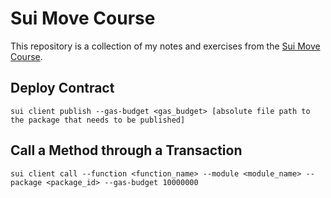 # Sui Move Course

This repository is a collection of my notes and exercises from the [Sui Move Course](https://github.com/sui-foundation/sui-move-intro-course/tree/main).

## Deploy Contract

`sui client publish --gas-budget <gas_budget> [absolute file path to the package that needs to be published]`

## Call a Method through a Transaction

`sui client call --function <function_name> --module <module_name> --package <package_id> --gas-budget 10000000`
